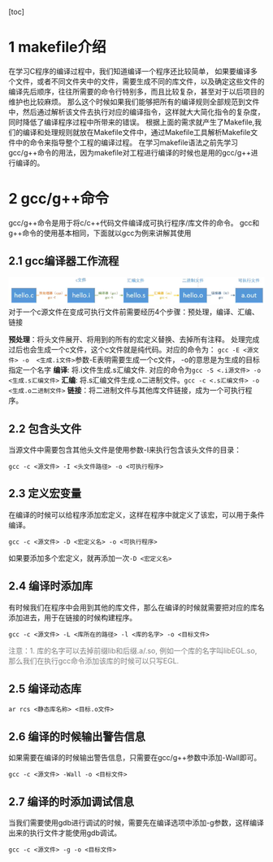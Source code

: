 [toc]
# 1 makefile介绍
在学习C程序的编译过程中，我们知道编译一个程序还比较简单， 如果要编译多个文件，或者不同文件夹中的文件，需要生成不同的库文件，以及确定这些文件的编译先后顺序，往往所需要的命令行特别多，而且比较复杂，甚至对于以后项目的维护也比较麻烦。
那么这个时候如果我们能够把所有的编译规则全部规范到文件中，然后通过解析该文件去执行对应的编译指令，这样就大大简化指令的复杂度，同时降低了编译程序过程中所带来的错误。
根据上面的需求就产生了Makefile,我们的编译和处理规则就放在Makefile文件中，通过Makefile工具解析Makefile文件中的命令来指导整个工程的编译过程。
在学习makefile语法之前先学习gcc/g++命令的用法，因为makefile对工程进行编译的时候也是用的gcc/g++进行编译的。

# 2 gcc/g++命令
gcc/g++命令是用于将c/c++代码文件编译成可执行程序/库文件的命令。
gcc和g++命令的使用基本相同，下面就以gcc为例来讲解其使用
## 2.1 gcc编译器工作流程
![makefile1](img/makefile1.png)
对于一个c源文件在变成可执行文件前需要经历4个步骤：预处理，编译、汇编、链接

**预处理**：将头文件展开、将用到的所有的宏定义替换、去掉所有注释。
处理完成过后也会生成一个c文件，这个c文件就是纯代码。对应的命令为： ```gcc -E <源文件> -o  <生成.i文件>```参数-E表明需要生成一个c文件， -o的意思是为生成的目标指定一个名字
**编译**: 将.i文件生成.s汇编文件. 对应的命令为```gcc -S <.i源文件> -o  <生成.s汇编文件>```
**汇编**: 将.s汇编文件生成.o二进制文件。```gcc -c <.s汇编文件> -o  <生成.o二进制文件>```
**链接**：将二进制文件与其他库文件链接，成为一个可执行程序。

## 2.2 包含头文件
当源文件中需要包含其他头文件是使用参数-I来执行包含该头文件的目录：
```shell
gcc -c <源文件> -I <头文件路径> -o <可执行程序>
```

## 2.3 定义宏变量
在编译的时候可以给程序添加宏定义，这样在程序中就定义了该宏，可以用于条件编译。
```shell
gcc -c <源文件> -D <宏定义名> -o <可执行程序>
```
如果要添加多个宏定义，就再添加一次```-D <宏定义名>```

## 2.4 编译时添加库
有时候我们在程序中会用到其他的库文件，那么在编译的时候就需要把对应的库名添加进去，用于在链接的时候构建程序。
```shell
gcc -c <源文件> -L <库所在的路径> -l <库的名字> -o <目标文件>
```
<font color=gray>
注意：1. 库的名字可以去掉前缀lib和后缀.a/.so, 例如一个库的名字叫libEGL.so, 那么我们在执行gcc命令添加该库的时候可以只写EGL.
</font>

## 2.5 编译动态库
```shell
ar rcs <静态库名称> <目标.o文件>
```

## 2.6 编译的时候输出警告信息
如果需要在编译的时候输出警告信息，只需要在gcc/g++参数中添加-Wall即可。
```shell
gcc -c <源文件> -Wall -o <目标文件>
```

## 2.7 编译的时添加调试信息
当我们需要使用gdb进行调试的时候，需要先在编译选项中添加-g参数，这样编译出来的执行文件才能使用gdb调试。
```shell
gcc -c <源文件> -g -o <目标文件>
```
